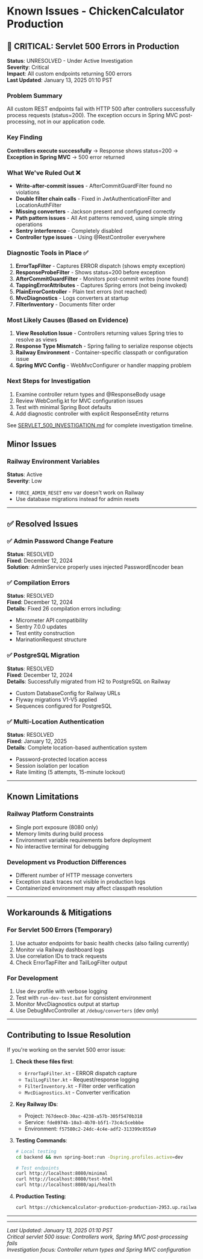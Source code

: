 # Known Issues - ChickenCalculator Production

## 🔴 CRITICAL: Servlet 500 Errors in Production

**Status**: UNRESOLVED - Under Active Investigation  
**Severity**: Critical  
**Impact**: All custom endpoints returning 500 errors  
**Last Updated**: January 13, 2025 01:10 PST  

### Problem Summary
All custom REST endpoints fail with HTTP 500 after controllers successfully process requests (status=200). The exception occurs in Spring MVC post-processing, not in our application code.

### Key Finding
**Controllers execute successfully** → Response shows status=200 → **Exception in Spring MVC** → 500 error returned

### What We've Ruled Out ❌
- **Write-after-commit issues** - AfterCommitGuardFilter found no violations
- **Double filter chain calls** - Fixed in JwtAuthenticationFilter and LocationAuthFilter
- **Missing converters** - Jackson present and configured correctly
- **Path pattern issues** - All Ant patterns removed, using simple string operations
- **Sentry interference** - Completely disabled
- **Controller type issues** - Using @RestController everywhere

### Diagnostic Tools in Place ✅
1. **ErrorTapFilter** - Captures ERROR dispatch (shows empty exception)
2. **ResponseProbeFilter** - Shows status=200 before exception
3. **AfterCommitGuardFilter** - Monitors post-commit writes (none found)
4. **TappingErrorAttributes** - Captures Spring errors (not being invoked)
5. **PlainErrorController** - Plain text errors (not reached)
6. **MvcDiagnostics** - Logs converters at startup
7. **FilterInventory** - Documents filter order

### Most Likely Causes (Based on Evidence)
1. **View Resolution Issue** - Controllers returning values Spring tries to resolve as views
2. **Response Type Mismatch** - Spring failing to serialize response objects
3. **Railway Environment** - Container-specific classpath or configuration issue
4. **Spring MVC Config** - WebMvcConfigurer or handler mapping problem

### Next Steps for Investigation
1. Examine controller return types and @ResponseBody usage
2. Review WebConfig.kt for MVC configuration issues  
3. Test with minimal Spring Boot defaults
4. Add diagnostic controller with explicit ResponseEntity returns

See [SERVLET_500_INVESTIGATION.md](SERVLET_500_INVESTIGATION.md) for complete investigation timeline.

## Minor Issues

### Railway Environment Variables
**Status**: Active  
**Severity**: Low  
- `FORCE_ADMIN_RESET` env var doesn't work on Railway
- Use database migrations instead for admin resets

---

## ✅ Resolved Issues

### ✅ Admin Password Change Feature
**Status**: RESOLVED  
**Fixed**: December 12, 2024  
**Solution**: AdminService properly uses injected PasswordEncoder bean

### ✅ Compilation Errors
**Status**: RESOLVED  
**Fixed**: December 12, 2024  
**Details**: Fixed 26 compilation errors including:
- Micrometer API compatibility
- Sentry 7.0.0 updates
- Test entity construction
- MarinationRequest structure

### ✅ PostgreSQL Migration
**Status**: RESOLVED  
**Fixed**: December 12, 2024  
**Details**: Successfully migrated from H2 to PostgreSQL on Railway
- Custom DatabaseConfig for Railway URLs
- Flyway migrations V1-V5 applied
- Sequences configured for PostgreSQL

### ✅ Multi-Location Authentication
**Status**: RESOLVED  
**Fixed**: January 12, 2025  
**Details**: Complete location-based authentication system
- Password-protected location access
- Session isolation per location
- Rate limiting (5 attempts, 15-minute lockout)

---

## Known Limitations

### Railway Platform Constraints
- Single port exposure (8080 only)
- Memory limits during build process
- Environment variable requirements before deployment
- No interactive terminal for debugging

### Development vs Production Differences
- Different number of HTTP message converters
- Exception stack traces not visible in production logs
- Containerized environment may affect classpath resolution

---

## Workarounds & Mitigations

### For Servlet 500 Errors (Temporary)
1. Use actuator endpoints for basic health checks (also failing currently)
2. Monitor via Railway dashboard logs
3. Use correlation IDs to track requests
4. Check ErrorTapFilter and TailLogFilter output

### For Development
1. Use dev profile with verbose logging
2. Test with `run-dev-test.bat` for consistent environment
3. Monitor MvcDiagnostics output at startup
4. Use DebugMvcController at `/debug/converters` (dev only)

---

## Contributing to Issue Resolution

If you're working on the servlet 500 error issue:

1. **Check these files first**:
   - `ErrorTapFilter.kt` - ERROR dispatch capture
   - `TailLogFilter.kt` - Request/response logging
   - `FilterInventory.kt` - Filter order verification
   - `MvcDiagnostics.kt` - Converter verification

2. **Key Railway IDs**:
   - Project: `767deec0-30ac-4238-a57b-305f5470b318`
   - Service: `fde8974b-10a3-4b70-b5f1-73c4c5cebbbe`
   - Environment: `f57580c2-24dc-4c4e-adf2-313399c855a9`

3. **Testing Commands**:
   ```bash
   # Local testing
   cd backend && mvn spring-boot:run -Dspring.profiles.active=dev
   
   # Test endpoints
   curl http://localhost:8080/minimal
   curl http://localhost:8080/test-html
   curl http://localhost:8080/api/health
   ```

4. **Production Testing**:
   ```bash
   curl https://chickencalculator-production-production-2953.up.railway.app/minimal
   ```

---

---

*Last Updated: January 13, 2025 01:10 PST*  
*Critical servlet 500 issue: Controllers work, Spring MVC post-processing fails*  
*Investigation focus: Controller return types and Spring MVC configuration*